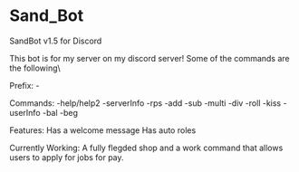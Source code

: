 # Sand_Bot
SandBot v1.5 for Discord

This bot is for my server on my discord server!
Some of the commands are the following\

Prefix: -

Commands:
-help/help2
-serverInfo
-rps
-add
-sub
-multi
-div
-roll
-kiss
-userInfo
-bal
-beg

Features:
Has a welcome message
Has auto roles

Currently Working:
A fully flegded shop and a work command that allows users to apply for jobs for pay.
